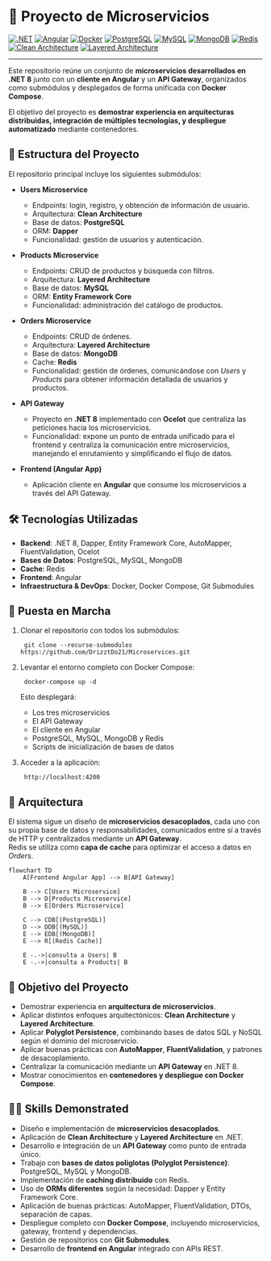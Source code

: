 # 🧩 Proyecto de Microservicios

[![.NET](https://img.shields.io/badge/.NET-blue)](https://dotnet.microsoft.com/)
[![Angular](https://img.shields.io/badge/Angular-red)](https://angular.io/)
[![Docker](https://img.shields.io/badge/Docker-Compose-blue?logo=docker)](https://www.docker.com/)
[![PostgreSQL](https://img.shields.io/badge/PostgreSQL-blue?logo=postgresql)](https://www.postgresql.org/)
[![MySQL](https://img.shields.io/badge/MySQL-blue?logo=mysql)](https://www.mysql.com/)
[![MongoDB](https://img.shields.io/badge/MongoDB-green?logo=mongodb)](https://www.mongodb.com/)
[![Redis](https://img.shields.io/badge/Redis-orange?logo=redis)](https://redis.io/)
[![Clean Architecture](https://img.shields.io/badge/Clean-Architecture-brightgreen)](https://martinfowler.com/bliki/CleanArchitecture.html)
[![Layered Architecture](https://img.shields.io/badge/Layered-Architecture-orange)](https://en.wikipedia.org/wiki/Multilayered_architecture)

---

Este repositorio reúne un conjunto de **microservicios desarrollados en .NET 8** junto con un **cliente en Angular** y un **API Gateway**, organizados como submódulos y desplegados de forma unificada con **Docker Compose**.  

El objetivo del proyecto es **demostrar experiencia en arquitecturas distribuidas, integración de múltiples tecnologías, y despliegue automatizado** mediante contenedores.  

## 📂 Estructura del Proyecto

El repositorio principal incluye los siguientes submódulos:  

- **Users Microservice**  
  - Endpoints: login, registro, y obtención de información de usuario.  
  - Arquitectura: **Clean Architecture**  
  - Base de datos: **PostgreSQL**  
  - ORM: **Dapper**  
  - Funcionalidad: gestión de usuarios y autenticación.  

- **Products Microservice**  
  - Endpoints: CRUD de productos y búsqueda con filtros.  
  - Arquitectura: **Layered Architecture**  
  - Base de datos: **MySQL**  
  - ORM: **Entity Framework Core**  
  - Funcionalidad: administración del catálogo de productos.  

- **Orders Microservice**  
  - Endpoints: CRUD de órdenes.  
  - Arquitectura: **Layered Architecture**  
  - Base de datos: **MongoDB**  
  - Cache: **Redis**  
  - Funcionalidad: gestión de órdenes, comunicándose con *Users* y *Products* para obtener información detallada de usuarios y productos.  

- **API Gateway**  
  - Proyecto en **.NET 8** implementado con **Ocelot** que centraliza las peticiones hacia los microservicios.  
  - Funcionalidad: expone un punto de entrada unificado para el frontend y centraliza la comunicación entre microservicios, manejando el enrutamiento y simplificando el flujo de datos.  

- **Frontend (Angular App)**  
  - Aplicación cliente en **Angular** que consume los microservicios a través del API Gateway.  

## 🛠️ Tecnologías Utilizadas

- **Backend**: .NET 8, Dapper, Entity Framework Core, AutoMapper, FluentValidation, Ocelot 
- **Bases de Datos**: PostgreSQL, MySQL, MongoDB  
- **Cache**: Redis  
- **Frontend**: Angular  
- **Infraestructura & DevOps**: Docker, Docker Compose, Git Submodules  

## 🚀 Puesta en Marcha

1. Clonar el repositorio con todos los submódulos:  

        git clone --recurse-submodules https://github.com/DrizztDo21/Microservices.git

2. Levantar el entorno completo con Docker Compose:  

        docker-compose up -d

   Esto desplegará:  
   - Los tres microservicios  
   - El API Gateway  
   - El cliente en Angular  
   - PostgreSQL, MySQL, MongoDB y Redis  
   - Scripts de inicialización de bases de datos  

3. Acceder a la aplicación:  

        http://localhost:4200  

## 📐 Arquitectura

El sistema sigue un diseño de **microservicios desacoplados**, cada uno con su propia base de datos y responsabilidades, comunicados entre sí a través de HTTP y centralizados mediante un **API Gateway**.  
Redis se utiliza como **capa de cache** para optimizar el acceso a datos en *Orders*.  

```mermaid
flowchart TD
    A[Frontend Angular App] --> B[API Gateway]

    B --> C[Users Microservice]
    B --> D[Products Microservice]
    B --> E[Orders Microservice]

    C --> CDB[(PostgreSQL)]
    D --> DDB[(MySQL)]
    E --> EDB[(MongoDB)]
    E --> R[(Redis Cache)]

    E -.->|consulta a Users| B
    E -.->|consulta a Products| B
```

## 🎯 Objetivo del Proyecto

- Demostrar experiencia en **arquitectura de microservicios**.  
- Aplicar distintos enfoques arquitectónicos: **Clean Architecture** y **Layered Architecture**.  
- Aplicar **Polyglot Persistence**, combinando bases de datos SQL y NoSQL según el dominio del microservicio. 
- Aplicar buenas prácticas con **AutoMapper**, **FluentValidation**, y patrones de desacoplamiento.  
- Centralizar la comunicación mediante un **API Gateway** en .NET 8.  
- Mostrar conocimientos en **contenedores y despliegue con Docker Compose**.

## 🧑‍💻 Skills Demonstrated

- Diseño e implementación de **microservicios desacoplados**.  
- Aplicación de **Clean Architecture** y **Layered Architecture** en .NET.  
- Desarrollo e integración de un **API Gateway** como punto de entrada único.  
- Trabajo con **bases de datos poliglotas (Polyglot Persistence)**: PostgreSQL, MySQL y MongoDB.  
- Implementación de **caching distribuido** con Redis.  
- Uso de **ORMs diferentes** según la necesidad: Dapper y Entity Framework Core.  
- Aplicación de buenas prácticas: AutoMapper, FluentValidation, DTOs, separación de capas.  
- Despliegue completo con **Docker Compose**, incluyendo microservicios, gateway, frontend y dependencias.  
- Gestión de repositorios con **Git Submodules**.  
- Desarrollo de **frontend en Angular** integrado con APIs REST.
